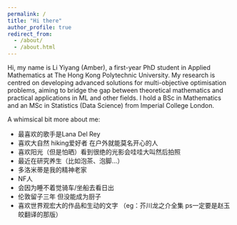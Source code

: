 ```yaml
---
permalink: /
title: "Hi there"
author_profile: true
redirect_from: 
  - /about/
  - /about.html
---
```


Hi, my name is Li Yiyang (Amber), a first-year PhD student in Applied Mathematics at The Hong Kong Polytechnic University. My research is centred on developing advanced solutions for multi-objective optimisation problems, aiming to bridge the gap between theoretical mathematics and practical applications in ML and other fields. I hold a BSc in Mathematics and an MSc in Statistics (Data Science) from Imperial College London.

A whimsical bit more about me:
- 最喜欢的歌手是Lana Del Rey
- 喜欢大自然 hiking爱好者 在户外就能莫名开心的人
- 喜欢阳光（但是怕晒）看到很绝的光影会哇哇大叫然后拍照
- 最近在研究养生（比如泡茶、泡脚...）
- 多洛米蒂是我的精神老家
- NF人
- 会因为睡不着觉骑车/坐船去看日出
- 伦敦留子三年 但没能成为厨子
- 喜欢世界观宏大的作品和生动的文字 （eg：芥川龙之介全集 ps一定要是赵玉皎翻译的那版）